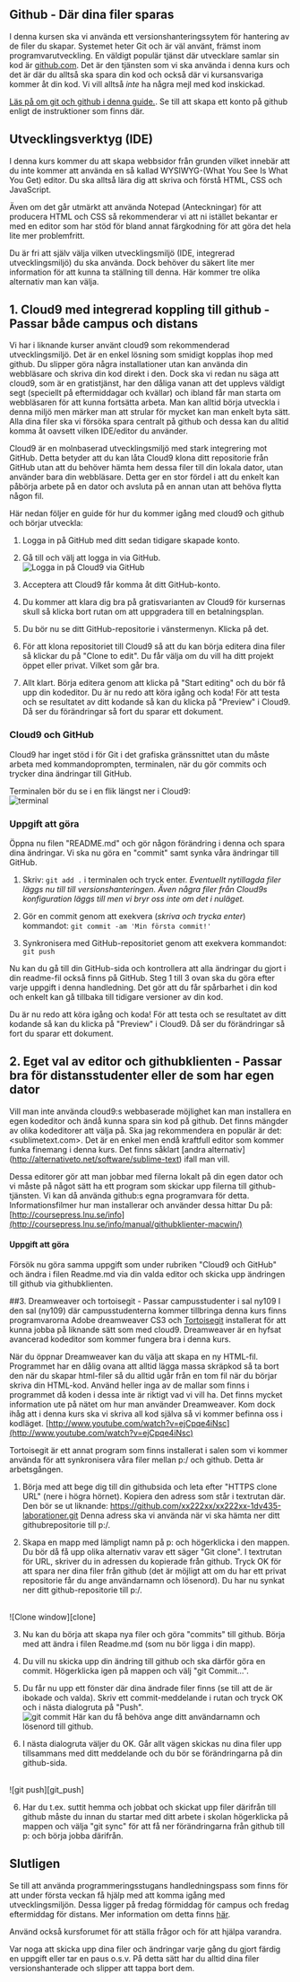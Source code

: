 ## Github - Där dina filer sparas

I denna kursen ska vi använda ett versionshanteringssytem för hantering av de filer du skapar. Systemet heter Git och är väl använt, främst inom programvarutveckling. En väldigt populär tjänst där utvecklare samlar sin kod är [github.com](//github.com). Det är den tjänsten som vi ska använda i denna kurs och det är där du alltså ska spara din kod och också där vi kursansvariga kommer åt din kod. Vi vill alltså *inte* ha några mejl med kod inskickad.

[Läs på om git och github i denna guide.](//coursepress.lnu.se/info/manual/kom-igang-med-github/). Se till att skapa ett konto på github enligt de instruktioner som finns där.  


## Utvecklingsverktyg (IDE)

I denna kurs kommer du att skapa webbsidor från grunden vilket innebär att du inte kommer att använda en så kallad WYSIWYG-(What You See Is What You Get) editor. Du ska alltså lära dig att skriva och förstå HTML, CSS och JavaScript.

Även om det går utmärkt att använda Notepad (Anteckningar) för att producera HTML och CSS så rekommenderar vi att ni istället bekantar er med en editor som har stöd för bland annat färgkodning för att göra det hela lite mer problemfritt.

Du är fri att själv välja vilken utvecklingsmiljö (IDE, integrerad utvecklingsmiljö) du ska använda. Dock behöver du säkert lite mer information för att kunna ta ställning till denna. Här kommer tre olika alternativ man kan välja.

## 1. Cloud9 med integrerad koppling till github - Passar både campus och distans
Vi har i liknande kurser använt cloud9 som rekommenderad utvecklingsmiljö. Det är en enkel lösning som smidigt kopplas ihop med github. Du slipper göra några installationer utan kan använda din webbläsare och skriva din kod direkt i den. Dock ska vi redan nu säga att cloud9, som är en gratistjänst, har den dåliga vanan att det upplevs väldigt segt (speciellt på eftermiddagar och kvällar) och ibland får man starta om webbläsaren för att kunna fortsätta arbeta. Man kan alltid börja utveckla i denna miljö men märker man att strular för mycket kan man enkelt byta sätt. Alla dina filer ska vi försöka spara centralt på github och dessa kan du alltid komma åt oavsett vilken IDE/editor du använder.

Cloud9 är en molnbaserad utvecklingsmiljö med stark integrering mot GitHub. Detta betyder att du kan låta Cloud9 klona ditt repositorie från GitHub utan att du behöver hämta hem dessa filer till din lokala dator, utan använder bara din webbläsare. Detta ger en stor fördel i att du enkelt kan påbörja arbete på en dator och avsluta på en annan utan att behöva flytta någon fil.

Här nedan följer en guide för hur du kommer igång med cloud9 och github och börjar utveckla:

1. Logga in på GitHub med ditt sedan tidigare skapade konto. 

2. Gå till [](https://c9.io/) och välj att logga in via GitHub.<br />
	![Logga in på Cloud9 via GitHub][c9-login]

3. Acceptera att Cloud9 får komma åt ditt GitHub-konto.

4. Du kommer att klara dig bra på gratisvarianten av Cloud9 för kursernas skull så klicka bort rutan om att uppgradera till en betalningsplan.

5. Du bör nu se ditt GitHub-repositorie i vänstermenyn. Klicka på det.

6. För att klona repositoriet till Cloud9 så att du kan börja editera dina filer så klickar du på "Clone to edit". Du får välja om du vill ha ditt projekt öppet eller privat. Vilket som går bra.

7. Allt klart. Börja editera genom att klicka på "Start editing" och du bör få upp din kodeditor. Du är nu redo att köra igång och koda! För att testa och se resultatet av ditt kodande så kan du klicka på "Preview" i Cloud9. Då ser du förändringar så fort du sparar ett dokument.


### Cloud9 och GitHub
Cloud9 har inget stöd i för Git i det grafiska gränssnittet utan du måste arbeta med kommandoprompten, terminalen, när du gör commits och trycker dina ändringar till GitHub. 

Terminalen bör du se i en flik längst ner i Cloud9:
<br />
![terminal](https://raw.github.com/1dv435/Kursmaterial/master/Laborationer/pics/c9-terminal.png)

### Uppgift att göra
Öppna nu filen "README.md" och gör någon förändring i denna och spara dina ändringar.
Vi ska nu göra en "commit" samt synka våra ändringar till GitHub. 

1. Skriv: `git add .` i terminalen och tryck enter. *Eventuellt nytillagda filer läggs nu till till versionshanteringen. Även några filer från Cloud9s konfiguration läggs till men vi bryr oss inte om det i nuläget.*

2. Gör en commit genom att exekvera (*skriva och trycka enter*) kommandot: `git commit -am 'Min första commit!'`

3. Synkronisera med GitHub-repositoriet genom att exekvera kommandot: `git push`

Nu kan du gå till din GitHub-sida och kontrollera att alla ändringar du gjort i din readme-fil också finns på GitHub. 
Steg 1 till 3 ovan ska du göra efter varje uppgift i denna handledning. Det gör att du får spårbarhet i din kod och enkelt kan gå tillbaka till tidigare versioner av din kod. 

Du är nu redo att köra igång och koda! För att testa och se resultatet av ditt kodande så kan du klicka på "Preview" i Cloud9. Då ser du förändringar så fort du sparar ett dokument.

## 2. Eget val av editor och githubklienten - Passar bra för distansstudenter eller de som har egen dator
Vill man inte använda cloud9:s webbaserade möjlighet kan man installera en egen kodeditor och ändå kunna spara sin kod på github. Det finns mängder av olika kodeditorer att välja på. Ska jag rekommendera en populär är det:
<sublimetext.com>. Det är en enkel men endå kraftfull editor som kommer funka finemang i denna kurs.
Det finns såklart [andra alternativ] (http://alternativeto.net/software/sublime-text) ifall man vill.

Dessa editorer gör att man jobbar med filerna lokalt på din egen dator och vi måste på något sätt ha ett program som skickar upp filerna till github-tjänsten. Vi kan då använda github:s egna programvara för detta.
Informationsfilmer hur man installerar och använder dessa hittar Du på:
[http://coursepress.lnu.se/info](http://coursepress.lnu.se/info/manual/githubklienter-macwin/)

#### Uppgift att göra
Försök nu göra samma uppgift som under rubriken "Cloud9 och GitHub" och ändra i filen Readme.md via din valda editor och skicka upp ändringen till github via githubklienten.

##3. Dreamweaver och tortoisegit - Passar campusstudenter i sal ny109
I den sal (ny109) där campusstudenterna kommer tillbringa denna kurs finns programvarorna Adobe dreamweaver CS3 och [Tortoisegit](https://code.google.com/p/tortoisegit/) installerat för att kunna jobba på liknande sätt som med cloud9. Dreamweaver är en hyfsat avancerad kodeditor som kommer fungera bra i denna kurs.

När du öppnar Dreamweaver kan du välja att skapa en ny HTML-fil. Programmet har en dålig ovana att alltid lägga massa skräpkod så ta bort den när du skapar html-filer så du alltid ugår från en tom fil när du börjar skriva din HTML-kod. Använd heller inga av de mallar som finns i programmet då koden i dessa inte är riktigt vad vi vill ha. Det finns mycket information ute på nätet om hur man använder Dreamweaver. Kom dock ihåg att i denna kurs ska vi skriva all kod själva så vi kommer befinna oss i kodläget.
[http://www.youtube.com/watch?v=ejCpqe4iNsc](http://www.youtube.com/watch?v=ejCpqe4iNsc)

Tortoisegit är ett annat program som finns installerat i salen som vi kommer använda för att synkronisera våra filer mellan p:/ och github.
Detta är arbetsgången.

1. Börja med att bege dig till din githubsida och leta efter "HTTPS clone URL" (nere i högra hörnet). Kopiera den adress som står i textrutan där. Den bör se ut liknande: https://github.com/xx222xx/xx222xx-1dv435-laborationer.git
	Denna adress ska vi använda när vi ska hämta ner ditt githubrepositorie till p:/. 
	
2. Skapa en mapp med lämpligt namn på p: och högerklicka i den mappen. Du bör då få upp olika alternativ varav ett säger "Git clone". I textrutan för URL, skriver du in adressen du kopierade från github. Tryck OK för att spara ner dina filer från github (det är möjligt att om du har ett privat repositorie får du ange användarnamn och lösenord). Du har nu synkat ner ditt github-repositorie till p:/.
<br />
![Clone window][clone]

3. Nu kan du börja att skapa nya filer och göra "commits" till github. Börja med att ändra i filen Readme.md (som nu bör ligga i din mapp).

4. Du vill nu skicka upp din ändring till github och ska därför göra en commit.  Högerklicka igen på mappen och välj "git Commit...". 

5. Du får nu upp ett fönster där dina ändrade filer finns (se till att de är ibokade och valda). Skriv ett commit-meddelande i rutan och tryck OK och i nästa dialogruta på "Push".
	<br />
	![git commit][git_commit]
	Här kan du få behöva ange ditt användarnamn och lösenord till github. 

6. I nästa dialogruta väljer du OK. Går allt vägen skickas nu dina filer upp tillsammans med ditt meddelande och du bör se förändringarna på din github-sida.
<br />
![git push][git_push]


6. Har du t.ex. suttit hemma och jobbat och skickat upp filer därifrån till github måste du innan du startar med ditt arbete i skolan högerklicka på mappen och välja "git sync" för att få ner förändringarna från github till p: och börja jobba därifrån.


## Slutligen
Se till att använda programmeringsstugans handledningspass som finns för att under första veckan få hjälp med att komma igång med utvecklingsmiljön. 
Dessa ligger på fredag förmiddag för campus och fredag eftermiddag för distans. Mer information om detta finns [här](https://coursepress.lnu.se/grupper/programmeringsstuga-ht2013/forum/topic/schema/).

Använd också kursforumet för att ställa frågor och för att hjälpa varandra.

Var noga att skicka upp dina filer och ändringar varje gång du  gjort färdig en uppgift eller tar en paus o.s.v. På detta sätt har du alltid dina filer versionshanterade och slipper att tappa bort dem.


[clone]: https://raw.github.com/1dv435/Kursmaterial/master/Laborationer/pics/clone_tort.PNG

[git_commit]: https://raw.github.com/1dv435/Kursmaterial/master/Laborationer/pics/git_commit_tort.PNG

[git_push]: https://raw.github.com/1dv435/Kursmaterial/master/Laborationer/pics/git_push_tort.PNG

[github-add-repro]: https://github.com/1dv435/Kursmaterial/raw/master/Laborationer/pics/github-add-repro.png

[github-add-user]: https://github.com/1dv435/Kursmaterial/raw/master/Laborationer/pics/github-add-user.png

[github-add-ghpages]: https://github.com/1dv435/Kursmaterial/raw/master/Laborationer/pics/github-add-ghpages.png

[github-default-branch]: https://github.com/1dv435/Kursmaterial/raw/master/Laborationer/pics/github-default-branch.png

[github-release]: https://github.com/1dv435/Kursmaterial/raw/master/Laborationer/pics/github-release.png

[github-deletemaster]: https://github.com/1dv435/Kursmaterial/raw/master/Laborationer/pics/github-deletemaster.png

[c9-login]: https://raw.github.com/1dv435/Kursmaterial/master/Laborationer/pics/c9-login.png

